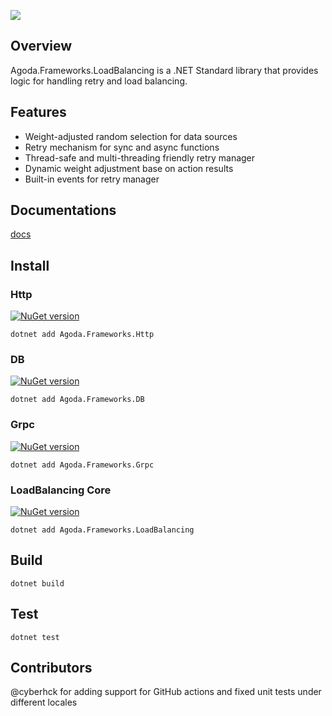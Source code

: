 ![](https://github.com/agoda-com/net-loadbalancing/workflows/.NET%20Core%20Build%20and%20Deploy/badge.svg)

## Overview

Agoda.Frameworks.LoadBalancing is a .NET Standard library that provides logic for handling retry and load balancing.

## Features

- Weight-adjusted random selection for data sources
- Retry mechanism for sync and async functions
- Thread-safe and multi-threading friendly retry manager
- Dynamic weight adjustment base on action results
- Built-in events for retry manager

## Documentations

[docs](./docs)

## Install

### Http
[![NuGet version](https://badge.fury.io/nu/Agoda.Frameworks.Http.svg)](https://badge.fury.io/nu/Agoda.Frameworks.Http)

```
dotnet add Agoda.Frameworks.Http
```

### DB
[![NuGet version](https://badge.fury.io/nu/Agoda.Frameworks.DB.svg)](https://badge.fury.io/nu/Agoda.Frameworks.DB)

```
dotnet add Agoda.Frameworks.DB
```

### Grpc
[![NuGet version](https://badge.fury.io/nu/Agoda.Frameworks.Grpc.svg)](https://badge.fury.io/nu/Agoda.Frameworks.Grpc)

```
dotnet add Agoda.Frameworks.Grpc
```

### LoadBalancing Core
[![NuGet version](https://badge.fury.io/nu/Agoda.Frameworks.LoadBalancing.svg)](https://badge.fury.io/nu/Agoda.Frameworks.LoadBalancing)

```
dotnet add Agoda.Frameworks.LoadBalancing
```

## Build

```
dotnet build
```

## Test

```
dotnet test
```

## Contributors

@cyberhck for adding support for GitHub actions and fixed unit tests under different locales